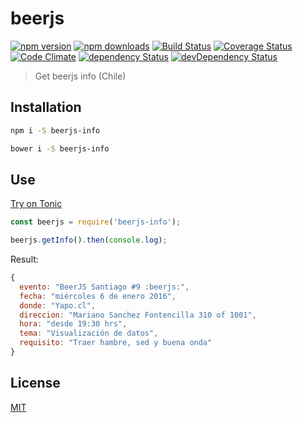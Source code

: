 # beerjs

[![npm version](https://img.shields.io/npm/v/beerjs-info.svg?style=flat-square)](https://www.npmjs.com/package/beerjs-info)
[![npm downloads](https://img.shields.io/npm/dm/beerjs-info.svg?style=flat-square)](https://www.npmjs.com/package/beerjs-info)
[![Build Status](https://img.shields.io/travis/lgaticaq/beerjs.svg?style=flat-square)](https://travis-ci.org/lgaticaq/beerjs)
[![Coverage Status](https://img.shields.io/coveralls/lgaticaq/beerjs/master.svg?style=flat-square)](https://coveralls.io/github/lgaticaq/beerjs?branch=master)
[![Code Climate](https://img.shields.io/codeclimate/github/lgaticaq/beerjs.svg?style=flat-square)](https://codeclimate.com/github/lgaticaq/beerjs)
[![dependency Status](https://img.shields.io/david/lgaticaq/beerjs.svg?style=flat-square)](https://david-dm.org/lgaticaq/beerjs#info=dependencies)
[![devDependency Status](https://img.shields.io/david/dev/lgaticaq/beerjs.svg?style=flat-square)](https://david-dm.org/lgaticaq/beerjs#info=devDependencies)

> Get beerjs info (Chile)

## Installation

```bash
npm i -S beerjs-info
```

```bash
bower i -S beerjs-info
```

## Use

[Try on Tonic](https://tonicdev.com/npm/beerjs-info)
```js
const beerjs = require('beerjs-info');

beerjs.getInfo().then(console.log);
```

Result:

```js
{
  evento: "BeerJS Santiago #9 :beerjs:",
  fecha: "miércoles 6 de enero 2016",
  donde: "Yapo.cl",
  direccion: "Mariano Sanchez Fontencilla 310 of 1001",
  hora: "desde 19:30 hrs",
  tema: "Visualización de datos",
  requisito: "Traer hambre, sed y buena onda"
}
```

## License

[MIT](https://tldrlegal.com/license/mit-license)
